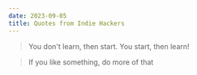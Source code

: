 ```yaml
---
date: 2023-09-05
title: Quotes from Indie Hackers
---
```


>You don't learn, then start. You start, then learn!

> If you like something, do more of that
